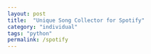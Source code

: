 ```yaml
---
layout: post
title:  "Unique Song Collector for Spotify"
category: "individual"
tags: "python"
permalink: /spotify
---
```




<script type="py" config="_posts\Extra Materials\spotify_parsing\pyscript.toml" src="_posts\Extra Materials\spotify_parsing\Main.py" async terminal></script>